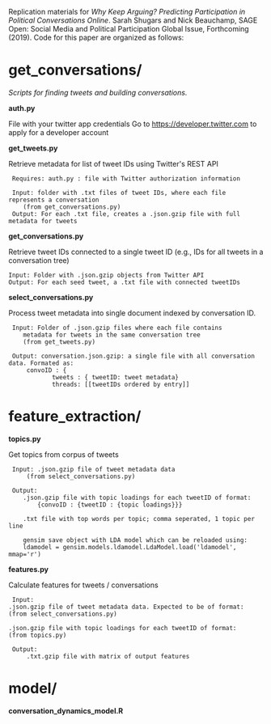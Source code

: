 Replication materials for _Why Keep Arguing?  Predicting Participation in Political Conversations Online_. Sarah Shugars and Nick Beauchamp, SAGE Open:  Social Media and Political Participation Global Issue, Forthcoming (2019). Code for this paper are organized as follows:

# get_conversations/
_Scripts for finding tweets and building conversations._


**auth.py**

File with your twitter app credentials
Go to https://developer.twitter.com to apply for a developer account


**get_tweets.py**

Retrieve metadata for list of tweet IDs using Twitter's REST API

     Requires: auth.py : file with Twitter authorization information

     Input: folder with .txt files of tweet IDs, where each file represents a conversation 
	    (from get_conversations.py)
     Output: For each .txt file, creates a .json.gzip file with full metadata for tweets
	

**get_conversations.py**

Retrieve tweet IDs connected to a single tweet ID (e.g., IDs for all tweets in a conversation tree)

	Input: Folder with .json.gzip objects from Twitter API 
	Output: For each seed tweet, a .txt file with connected tweetIDs  


**select_conversations.py**

Process tweet metadata into single document indexed by conversation ID.

     Input: Folder of .json.gzip files where each file contains 
	    metadata for tweets in the same conversation tree
	    (from get_tweets.py)

     Output: conversation.json.gzip: a single file with all conversation data. Formated as:
   	     convoID : { 
            	tweets : { tweetID: tweet metadata}
            	threads: [[tweetIDs ordered by entry]]        


# feature_extraction/

**topics.py**

Get topics from corpus of tweets

     Input: .json.gzip file of tweet metadata data 
	     (from select_conversations.py)

     Output: 
    	.json.gzip file with topic loadings for each tweetID of format:
        	{convoID : {tweetID : {topic loadings}}}

    	.txt file with top words per topic; comma seperated, 1 topic per line

	    gensim save object with LDA model which can be reloaded using:
    	ldamodel = gensim.models.ldamodel.LdaModel.load('ldamodel', mmap='r')


**features.py**

Calculate features for tweets / conversations
 
     Input:
   	.json.gzip file of tweet metadata data. Expected to be of format:
	(from select_conversations.py)

    .json.gzip file with topic loadings for each tweetID of format:
 	(from topics.py)       

     Output:  
         .txt.gzip file with matrix of output features


# model/

**conversation_dynamics_model.R**